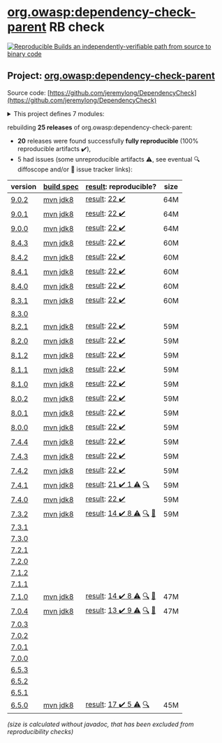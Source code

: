 [org.owasp:dependency-check-parent](https://central.sonatype.com/artifact/org.owasp/dependency-check-parent/versions) RB check
=======

[![Reproducible Builds](https://reproducible-builds.org/images/logos/rb.svg) an independently-verifiable path from source to binary code](https://reproducible-builds.org/)

## Project: [org.owasp:dependency-check-parent](https://central.sonatype.com/artifact/org.owasp/dependency-check-parent/versions)

Source code: [https://github.com/jeremylong/DependencyCheck](https://github.com/jeremylong/DependencyCheck)

<details><summary>This project defines 7 modules:</summary>

* [org.owasp:dependency-check-ant](https://central.sonatype.com/artifact/org.owasp/dependency-check-ant/9.0.2)
* [org.owasp:dependency-check-cli](https://central.sonatype.com/artifact/org.owasp/dependency-check-cli/9.0.2)
* [org.owasp:dependency-check-core](https://central.sonatype.com/artifact/org.owasp/dependency-check-core/9.0.2)
* [org.owasp:dependency-check-maven](https://central.sonatype.com/artifact/org.owasp/dependency-check-maven/9.0.2)
* [org.owasp:dependency-check-parent](https://central.sonatype.com/artifact/org.owasp/dependency-check-parent/9.0.2)
* [org.owasp:dependency-check-plugin](https://central.sonatype.com/artifact/org.owasp/dependency-check-plugin/9.0.2)
* [org.owasp:dependency-check-utils](https://central.sonatype.com/artifact/org.owasp/dependency-check-utils/9.0.2)
</details>

rebuilding **25 releases** of org.owasp:dependency-check-parent:
- **20** releases were found successfully **fully reproducible** (100% reproducible artifacts :heavy_check_mark:),
- 5 had issues (some unreproducible artifacts :warning:, see eventual :mag: diffoscope and/or :memo: issue tracker links):

| version | [build spec](/BUILDSPEC.md) | [result](https://reproducible-builds.org/docs/jvm/): reproducible? | size |
| -- | --------- | ------ | -- |
| [9.0.2](https://central.sonatype.com/artifact/org.owasp/dependency-check-parent/9.0.2/pom) | [mvn jdk8](dependency-check-9.0.2.buildspec) | [result](dependency-check-parent-9.0.2.buildinfo): [22 :heavy_check_mark: ](dependency-check-parent-9.0.2.buildcompare) | 64M |
| [9.0.1](https://central.sonatype.com/artifact/org.owasp/dependency-check-parent/9.0.1/pom) | [mvn jdk8](dependency-check-9.0.1.buildspec) | [result](dependency-check-parent-9.0.1.buildinfo): [22 :heavy_check_mark: ](dependency-check-parent-9.0.1.buildcompare) | 64M |
| [9.0.0](https://central.sonatype.com/artifact/org.owasp/dependency-check-parent/9.0.0/pom) | [mvn jdk8](dependency-check-9.0.0.buildspec) | [result](dependency-check-parent-9.0.0.buildinfo): [22 :heavy_check_mark: ](dependency-check-parent-9.0.0.buildcompare) | 64M |
| [8.4.3](https://central.sonatype.com/artifact/org.owasp/dependency-check-parent/8.4.3/pom) | [mvn jdk8](dependency-check-8.4.3.buildspec) | [result](dependency-check-parent-8.4.3.buildinfo): [22 :heavy_check_mark: ](dependency-check-parent-8.4.3.buildcompare) | 60M |
| [8.4.2](https://central.sonatype.com/artifact/org.owasp/dependency-check-parent/8.4.2/pom) | [mvn jdk8](dependency-check-8.4.2.buildspec) | [result](dependency-check-parent-8.4.2.buildinfo): [22 :heavy_check_mark: ](dependency-check-parent-8.4.2.buildcompare) | 60M |
| [8.4.1](https://central.sonatype.com/artifact/org.owasp/dependency-check-parent/8.4.1/pom) | [mvn jdk8](dependency-check-8.4.1.buildspec) | [result](dependency-check-parent-8.4.1.buildinfo): [22 :heavy_check_mark: ](dependency-check-parent-8.4.1.buildcompare) | 60M |
| [8.4.0](https://central.sonatype.com/artifact/org.owasp/dependency-check-parent/8.4.0/pom) | [mvn jdk8](dependency-check-8.4.0.buildspec) | [result](dependency-check-parent-8.4.0.buildinfo): [22 :heavy_check_mark: ](dependency-check-parent-8.4.0.buildcompare) | 60M |
| [8.3.1](https://central.sonatype.com/artifact/org.owasp/dependency-check-parent/8.3.1/pom) | [mvn jdk8](dependency-check-8.3.1.buildspec) | [result](dependency-check-parent-8.3.1.buildinfo): [22 :heavy_check_mark: ](dependency-check-parent-8.3.1.buildcompare) | 60M |
| [8.3.0](https://central.sonatype.com/artifact/org.owasp/dependency-check-parent/8.3.0/pom) | | | |
| [8.2.1](https://central.sonatype.com/artifact/org.owasp/dependency-check-parent/8.2.1/pom) | [mvn jdk8](dependency-check-8.2.1.buildspec) | [result](dependency-check-parent-8.2.1.buildinfo): [22 :heavy_check_mark: ](dependency-check-parent-8.2.1.buildcompare) | 59M |
| [8.2.0](https://central.sonatype.com/artifact/org.owasp/dependency-check-parent/8.2.0/pom) | [mvn jdk8](dependency-check-8.2.0.buildspec) | [result](dependency-check-parent-8.2.0.buildinfo): [22 :heavy_check_mark: ](dependency-check-parent-8.2.0.buildcompare) | 59M |
| [8.1.2](https://central.sonatype.com/artifact/org.owasp/dependency-check-parent/8.1.2/pom) | [mvn jdk8](dependency-check-8.1.2.buildspec) | [result](dependency-check-parent-8.1.2.buildinfo): [22 :heavy_check_mark: ](dependency-check-parent-8.1.2.buildcompare) | 59M |
| [8.1.1](https://central.sonatype.com/artifact/org.owasp/dependency-check-parent/8.1.1/pom) | [mvn jdk8](dependency-check-8.1.1.buildspec) | [result](dependency-check-parent-8.1.1.buildinfo): [22 :heavy_check_mark: ](dependency-check-parent-8.1.1.buildcompare) | 59M |
| [8.1.0](https://central.sonatype.com/artifact/org.owasp/dependency-check-parent/8.1.0/pom) | [mvn jdk8](dependency-check-8.1.0.buildspec) | [result](dependency-check-parent-8.1.0.buildinfo): [22 :heavy_check_mark: ](dependency-check-parent-8.1.0.buildcompare) | 59M |
| [8.0.2](https://central.sonatype.com/artifact/org.owasp/dependency-check-parent/8.0.2/pom) | [mvn jdk8](dependency-check-8.0.2.buildspec) | [result](dependency-check-parent-8.0.2.buildinfo): [22 :heavy_check_mark: ](dependency-check-parent-8.0.2.buildcompare) | 59M |
| [8.0.1](https://central.sonatype.com/artifact/org.owasp/dependency-check-parent/8.0.1/pom) | [mvn jdk8](dependency-check-8.0.1.buildspec) | [result](dependency-check-parent-8.0.1.buildinfo): [22 :heavy_check_mark: ](dependency-check-parent-8.0.1.buildcompare) | 59M |
| [8.0.0](https://central.sonatype.com/artifact/org.owasp/dependency-check-parent/8.0.0/pom) | [mvn jdk8](dependency-check-8.0.0.buildspec) | [result](dependency-check-parent-8.0.0.buildinfo): [22 :heavy_check_mark: ](dependency-check-parent-8.0.0.buildcompare) | 59M |
| [7.4.4](https://central.sonatype.com/artifact/org.owasp/dependency-check-parent/7.4.4/pom) | [mvn jdk8](dependency-check-7.4.4.buildspec) | [result](dependency-check-parent-7.4.4.buildinfo): [22 :heavy_check_mark: ](dependency-check-parent-7.4.4.buildcompare) | 59M |
| [7.4.3](https://central.sonatype.com/artifact/org.owasp/dependency-check-parent/7.4.3/pom) | [mvn jdk8](dependency-check-7.4.3.buildspec) | [result](dependency-check-parent-7.4.3.buildinfo): [22 :heavy_check_mark: ](dependency-check-parent-7.4.3.buildcompare) | 59M |
| [7.4.2](https://central.sonatype.com/artifact/org.owasp/dependency-check-parent/7.4.2/pom) | [mvn jdk8](dependency-check-7.4.2.buildspec) | [result](dependency-check-parent-7.4.2.buildinfo): [22 :heavy_check_mark: ](dependency-check-parent-7.4.2.buildcompare) | 59M |
| [7.4.1](https://central.sonatype.com/artifact/org.owasp/dependency-check-parent/7.4.1/pom) | [mvn jdk8](dependency-check-7.4.1.buildspec) | [result](dependency-check-parent-7.4.1.buildinfo): [21 :heavy_check_mark:  1 :warning:](dependency-check-parent-7.4.1.buildcompare) [:mag:](dependency-check-parent-7.4.1.diffoscope) | 59M |
| [7.4.0](https://central.sonatype.com/artifact/org.owasp/dependency-check-parent/7.4.0/pom) | [mvn jdk8](dependency-check-7.4.0.buildspec) | [result](dependency-check-parent-7.4.0.buildinfo): [22 :heavy_check_mark: ](dependency-check-parent-7.4.0.buildcompare) | 59M |
| [7.3.2](https://central.sonatype.com/artifact/org.owasp/dependency-check-parent/7.3.2/pom) | [mvn jdk8](dependency-check-7.3.2.buildspec) | [result](dependency-check-parent-7.3.2.buildinfo): [14 :heavy_check_mark:  8 :warning:](dependency-check-parent-7.3.2.buildcompare) [:mag:](dependency-check-parent-7.3.2.diffoscope) [:memo:](https://github.com/jeremylong/DependencyCheck/issues/5026) | 59M |
| [7.3.1](https://central.sonatype.com/artifact/org.owasp/dependency-check-parent/7.3.1/pom) | | | |
| [7.3.0](https://central.sonatype.com/artifact/org.owasp/dependency-check-parent/7.3.0/pom) | | | |
| [7.2.1](https://central.sonatype.com/artifact/org.owasp/dependency-check-parent/7.2.1/pom) | | | |
| [7.2.0](https://central.sonatype.com/artifact/org.owasp/dependency-check-parent/7.2.0/pom) | | | |
| [7.1.2](https://central.sonatype.com/artifact/org.owasp/dependency-check-parent/7.1.2/pom) | | | |
| [7.1.1](https://central.sonatype.com/artifact/org.owasp/dependency-check-parent/7.1.1/pom) | | | |
| [7.1.0](https://central.sonatype.com/artifact/org.owasp/dependency-check-parent/7.1.0/pom) | [mvn jdk8](dependency-check-7.1.0.buildspec) | [result](dependency-check-parent-7.1.0.buildinfo): [14 :heavy_check_mark:  8 :warning:](dependency-check-parent-7.1.0.buildcompare) [:mag:](dependency-check-parent-7.1.0.diffoscope) [:memo:](https://github.com/jeremylong/DependencyCheck/issues/5026) | 47M |
| [7.0.4](https://central.sonatype.com/artifact/org.owasp/dependency-check-parent/7.0.4/pom) | [mvn jdk8](dependency-check-7.0.4.buildspec) | [result](dependency-check-parent-7.0.4.buildinfo): [13 :heavy_check_mark:  9 :warning:](dependency-check-parent-7.0.4.buildcompare) [:mag:](dependency-check-parent-7.0.4.diffoscope) [:memo:](https://github.com/jeremylong/DependencyCheck/pull/4302) | 47M |
| [7.0.3](https://central.sonatype.com/artifact/org.owasp/dependency-check-parent/7.0.3/pom) | | | |
| [7.0.2](https://central.sonatype.com/artifact/org.owasp/dependency-check-parent/7.0.2/pom) | | | |
| [7.0.1](https://central.sonatype.com/artifact/org.owasp/dependency-check-parent/7.0.1/pom) | | | |
| [7.0.0](https://central.sonatype.com/artifact/org.owasp/dependency-check-parent/7.0.0/pom) | | | |
| [6.5.3](https://central.sonatype.com/artifact/org.owasp/dependency-check-parent/6.5.3/pom) | | | |
| [6.5.2](https://central.sonatype.com/artifact/org.owasp/dependency-check-parent/6.5.2/pom) | | | |
| [6.5.1](https://central.sonatype.com/artifact/org.owasp/dependency-check-parent/6.5.1/pom) | | | |
| [6.5.0](https://central.sonatype.com/artifact/org.owasp/dependency-check-parent/6.5.0/pom) | [mvn jdk8](dependency-check-6.5.0.buildspec) | [result](dependency-check-parent-6.5.0.buildinfo): [17 :heavy_check_mark:  5 :warning:](dependency-check-parent-6.5.0.buildcompare) [:mag:](dependency-check-parent-6.5.0.diffoscope) | 45M |

<i>(size is calculated without javadoc, that has been excluded from reproducibility checks)</i>
